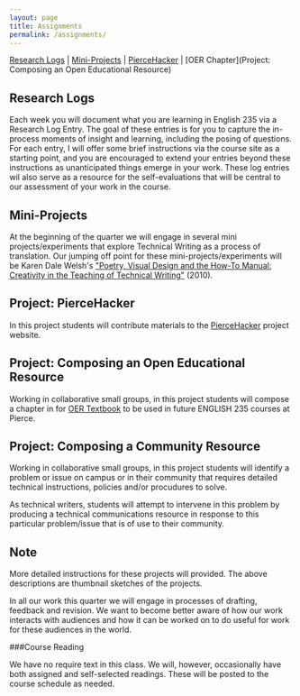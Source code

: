 ```yaml
---
layout: page
title: Assignments
permalink: /assignments/ 
---
```

[Research Logs](#Research-Logs) | [Mini-Projects](#Mini-Projects) | [PierceHacker](#Project:-PierceHacker) | [OER Chapter](Project: Composing an Open Educational Resource)

## Research Logs

Each week you will document what you are learning in English 235 via a Research Log Entry. The goal of these entries is for you to capture the in-process moments of insight and learning, including the posing of questions. For each entry, I will offer some brief instructions via the course site as a starting point, and you are encouraged to extend your entries beyond these instructions as unanticipated things emerge in your work. These log entries wil also serve as a resource for the self-evaluations that will be central to our assessment of your work in the course. 

## Mini-Projects 

At the beginning of the quarter we will engage in several mini projects/experiments that explore Technical Writing as a process of translation. Our jumping off point for these mini-projects/experiments will be Karen Dale Welsh's ["Poetry, Visual Design and the How-To Manual: Creativity in the Teaching of Technical Writing"](https://ezproxy.pierce.ctc.edu:2057/docview/237307200/fulltext/EA8940D7FEA24DE2PQ/1?accountid=2280) (2010). 


## Project: PierceHacker

In this project students will contribute materials to the [PierceHacker](https://jloan.github.io/pierce-hacker/) project website.

## Project: Composing an Open Educational Resource

Working in collaborative small groups, in this project students will compose a chapter in for [OER Textbook](https://en.wikipedia.org/wiki/Open_educational_resources) to be used in future ENGLISH 235 courses at Pierce.


## Project: Composing a Community Resource

Working in collaborative small groups, in this project students will identify a problem or issue on campus or in their community that requires detailed technical instructions, policies and/or procudures to solve. 

As technical writers, students will attempt to intervene in this problem by producing a technical communications resource in response to this particular problem/issue that is of use to their community. 


## Note

More detailed instructions for these projects will provided. The above descriptions are thumbnail sketches of the projects.

In all our work this quarter we will engage in processes of drafting, feedback and revision. We want to become better aware of how our work interacts with audiences and how it can be worked on to do useful for work for these audiences in the world.


###Course Reading

We have no require text in this class. We will, however, occasionally have both assigned and self-selected readings. These will be posted to the course schedule as needed.
